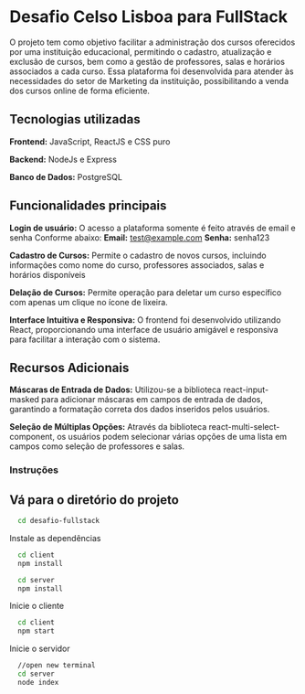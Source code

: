 # Desafio Celso Lisboa para FullStack

O projeto tem como objetivo facilitar a administração dos cursos oferecidos por uma instituição educacional, permitindo o cadastro, atualização e exclusão de cursos, bem como a gestão de professores, salas e horários associados a cada curso. Essa plataforma foi desenvolvida para atender às necessidades do setor de Marketing da instituição, possibilitando a venda dos cursos online de forma eficiente.

## Tecnologias utilizadas

**Frontend:** JavaScript, ReactJS e CSS puro

**Backend:** NodeJs e Express

**Banco de Dados:** PostgreSQL


## Funcionalidades principais

**Login de usuário:**
O acesso a plataforma somente é feito através de email e senha Conforme abaixo:
**Email:** test@example.com
**Senha:** senha123

**Cadastro de Cursos:**
Permite o cadastro de novos cursos, incluindo informações como nome do curso, professores associados, salas e horários disponíveis

**Delação de Cursos:**
Permite operação para deletar um curso específico com apenas um clique no ícone de lixeira.

**Interface Intuitiva e Responsiva:**
O frontend foi desenvolvido utilizando React, proporcionando uma interface de usuário amigável e responsiva para facilitar a interação com o sistema.

## Recursos Adicionais

**Máscaras de Entrada de Dados:**
Utilizou-se a biblioteca react-input-masked para adicionar máscaras em campos de entrada de dados, garantindo a formatação correta dos dados inseridos pelos usuários.

**Seleção de Múltiplas Opções:**
Através da biblioteca react-multi-select-component, os usuários podem selecionar várias opções de uma lista em campos como seleção de professores e salas.


### Instruções

## Vá para o diretório do projeto

```bash
  cd desafio-fullstack
```

Instale as dependências

```bash
  cd client
  npm install
```

```bash
  cd server
  npm install
```

Inicie o cliente

```bash
  cd client
  npm start
```

Inicie o servidor

```bash
  //open new terminal
  cd server
  node index
```

